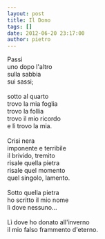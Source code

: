 ```yaml
---
layout: post
title: Il Dono
tags: []
date: 2012-06-20 23:17:00
author: pietro
---
```

Passi<br/>uno dopo l'altro<br/>sulla sabbia<br/>sui sassi;<br/><br/>sotto al quarto<br/>trovo la mia foglia<br/>trovo la follia<br/>trovo il mio ricordo<br/>e lì trovo la mia.<br/><br/>Crisi nera<br/>imponente e terribile<br/>il brivido, tremito<br/>risale quella pietra<br/>risale quel momento<br/>quel singolo, lamento.<br/><br/>Sotto quella pietra<br/>ho scritto il mio nome<br/>lì dove nessuno...<br/><br/>Lì dove ho donato all'inverno<br/>il mio falso frammento d'eterno.
